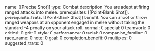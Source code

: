 name: [[Precise Shot]]
type: Combat
description: You are adept at firing ranged attacks into melee.
prerequisites: [[Point-Blank Shot]].
prerequisite_feats: [[Point-Blank Shot]]
benefit: You can shoot or throw ranged weapons at an opponent engaged in melee without taking the standard -4 penalty on your attack roll.
normal: 0
special: 0
teamwork: 0
critical: 0
grit: 0
style: 0
performance: 0
racial: 0
companion_familiar: 0
race_name: 0
note: 0
goal: 0
completion_benefit: 0
multiples: 0
suggested_traits: 0
